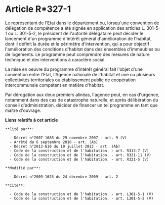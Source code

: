 # Article R*327-1

Le représentant de l'Etat dans le département ou, lorsqu'une convention de délégation de compétence a été signée en
application des articles L. 301-5-1 ou L. 301-5-2, le président de l'autorité délégataire peut décider le lancement d'un
programme d'intérêt général d'amélioration de l'habitat, dont il définit la durée et le périmètre d'intervention, qui a pour
objectif l'amélioration des conditions d'habitat dans des ensembles d'immeubles ou de logements. Le programme peut comprendre
des mesures de nature technique et des interventions à caractère social. 

La mise en oeuvre du programme d'intérêt général fait l'objet d'une convention entre l'Etat, l'Agence nationale de l'habitat
et une ou plusieurs collectivités territoriales ou établissement public de coopération intercommunale compétent en matière
d'habitat. 

Par dérogation aux deux premiers alinéas, l'agence peut, en cas d'urgence, notamment dans des cas de catastrophe naturelle,
et après délibération du conseil d'administration, décider de financer un tel programme en tant que maître d'ouvrage.

**Liens relatifs à cet article**

	**Cité par**:

	  - Décret n°2007-1688 du 29 novembre 2007 - art. 9 (V)
	  - Arrêté du 6 septembre 2010 - art. (Ab)
	  - Décret n°2013-610 du 10 juillet 2013 - art. (Ab)
	  - Code de la construction et de l'habitation. - art. R313-7 (V)
	  - Code de la construction et de l'habitation. - art. R321-11 (V)
	  - Code de la construction et de l'habitation. - art. R321-5 (V)

	**Modifié par**:

	  - Décret n°2009-1625 du 24 décembre 2009 - art. 2

	**Cite**:

	  - Code de la construction et de l'habitation. - art. L301-5-1 (V)
	  - Code de la construction et de l'habitation. - art. L301-5-2 (V)

